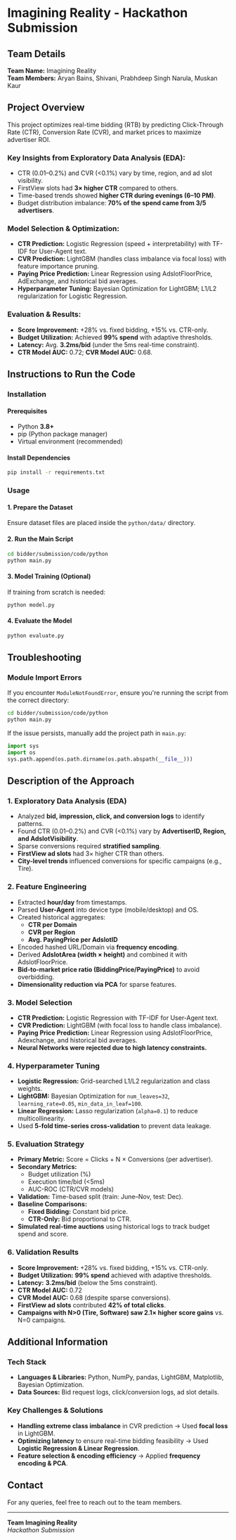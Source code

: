 # Imagining Reality - Hackathon Submission

## Team Details

**Team Name:** Imagining Reality  
**Team Members:** Aryan Bains, Shivani, Prabhdeep Singh Narula, Muskan Kaur  

## Project Overview

This project optimizes real-time bidding (RTB) by predicting Click-Through Rate (CTR), Conversion Rate (CVR), and market prices to maximize advertiser ROI.

### Key Insights from Exploratory Data Analysis (EDA):
- CTR (0.01–0.2%) and CVR (<0.1%) vary by time, region, and ad slot visibility.
- FirstView slots had **3× higher CTR** compared to others.
- Time-based trends showed **higher CTR during evenings (6–10 PM)**.
- Budget distribution imbalance: **70% of the spend came from 3/5 advertisers**.

### Model Selection & Optimization:
- **CTR Prediction:** Logistic Regression (speed + interpretability) with TF-IDF for User-Agent text.
- **CVR Prediction:** LightGBM (handles class imbalance via focal loss) with feature importance pruning.
- **Paying Price Prediction:** Linear Regression using AdslotFloorPrice, AdExchange, and historical bid averages.
- **Hyperparameter Tuning:** Bayesian Optimization for LightGBM; L1/L2 regularization for Logistic Regression.

### Evaluation & Results:
- **Score Improvement:** +28% vs. fixed bidding, +15% vs. CTR-only.
- **Budget Utilization:** Achieved **99% spend** with adaptive thresholds.
- **Latency:** Avg. **3.2ms/bid** (under the 5ms real-time constraint).
- **CTR Model AUC:** 0.72; **CVR Model AUC:** 0.68.

## Instructions to Run the Code

### Installation

#### Prerequisites
- Python **3.8+**
- pip (Python package manager)
- Virtual environment (recommended)

#### Install Dependencies
```sh
pip install -r requirements.txt
```

### Usage

#### 1. Prepare the Dataset
Ensure dataset files are placed inside the `python/data/` directory.

#### 2. Run the Main Script
```sh
cd bidder/submission/code/python
python main.py
```

#### 3. Model Training (Optional)
If training from scratch is needed:
```sh
python model.py
```

#### 4. Evaluate the Model
```sh
python evaluate.py
```

## Troubleshooting

### Module Import Errors
If you encounter `ModuleNotFoundError`, ensure you're running the script from the correct directory:
```sh
cd bidder/submission/code/python
python main.py
```

If the issue persists, manually add the project path in `main.py`:
```python
import sys
import os
sys.path.append(os.path.dirname(os.path.abspath(__file__)))
```

## Description of the Approach

### 1. Exploratory Data Analysis (EDA)
- Analyzed **bid, impression, click, and conversion logs** to identify patterns.
- Found CTR (0.01–0.2%) and CVR (<0.1%) vary by **AdvertiserID, Region, and AdslotVisibility**.
- Sparse conversions required **stratified sampling**.
- **FirstView ad slots** had 3× higher CTR than others.
- **City-level trends** influenced conversions for specific campaigns (e.g., Tire).

### 2. Feature Engineering
- Extracted **hour/day** from timestamps.
- Parsed **User-Agent** into device type (mobile/desktop) and OS.
- Created historical aggregates:
  - **CTR per Domain**
  - **CVR per Region**
  - **Avg. PayingPrice per AdslotID**
- Encoded hashed URL/Domain via **frequency encoding**.
- Derived **AdslotArea (width × height)** and combined it with AdslotFloorPrice.
- **Bid-to-market price ratio (BiddingPrice/PayingPrice)** to avoid overbidding.
- **Dimensionality reduction via PCA** for sparse features.

### 3. Model Selection
- **CTR Prediction:** Logistic Regression with TF-IDF for User-Agent text.
- **CVR Prediction:** LightGBM (with focal loss to handle class imbalance).
- **Paying Price Prediction:** Linear Regression using AdslotFloorPrice, Adexchange, and historical bid averages.
- **Neural Networks were rejected due to high latency constraints.**

### 4. Hyperparameter Tuning
- **Logistic Regression:** Grid-searched L1/L2 regularization and class weights.
- **LightGBM:** Bayesian Optimization for `num_leaves=32`, `learning_rate=0.05`, `min_data_in_leaf=100`.
- **Linear Regression:** Lasso regularization (`alpha=0.1`) to reduce multicollinearity.
- Used **5-fold time-series cross-validation** to prevent data leakage.

### 5. Evaluation Strategy
- **Primary Metric:** Score = Clicks + N × Conversions (per advertiser).
- **Secondary Metrics:**
  - Budget utilization (%)
  - Execution time/bid (<5ms)
  - AUC-ROC (CTR/CVR models)
- **Validation:** Time-based split (train: June–Nov, test: Dec).
- **Baseline Comparisons:**
  - **Fixed Bidding:** Constant bid price.
  - **CTR-Only:** Bid proportional to CTR.
- **Simulated real-time auctions** using historical logs to track budget spend and score.

### 6. Validation Results
- **Score Improvement:** +28% vs. fixed bidding, +15% vs. CTR-only.
- **Budget Utilization:** **99% spend** achieved with adaptive thresholds.
- **Latency:** **3.2ms/bid** (below the 5ms constraint).
- **CTR Model AUC:** 0.72
- **CVR Model AUC:** 0.68 (despite sparse conversions).
- **FirstView ad slots** contributed **42% of total clicks**.
- **Campaigns with N>0 (Tire, Software) saw 2.1× higher score gains** vs. N=0 campaigns.

## Additional Information

### Tech Stack
- **Languages & Libraries:** Python, NumPy, pandas, LightGBM, Matplotlib, Bayesian Optimization.
- **Data Sources:** Bid request logs, click/conversion logs, ad slot details.

### Key Challenges & Solutions
- **Handling extreme class imbalance** in CVR prediction → Used **focal loss** in LightGBM.
- **Optimizing latency** to ensure real-time bidding feasibility → Used **Logistic Regression & Linear Regression**.
- **Feature selection & encoding efficiency** → Applied **frequency encoding & PCA**.

## Contact
For any queries, feel free to reach out to the team members.

---
**Team Imagining Reality**  
_Hackathon Submission_
